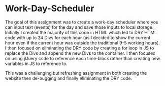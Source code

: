 # Work-Day-Scheduler
The goal of this assignment was to create a work-day scheduler where you can input text (events) for the day and save those inputs to local storage.
Initially I created the majority of this code in HTML which led to DRY HTML code with up to 24 Divs for each hour (as I decided to show the current hour even if the current hour was outside the traditional 9-5 working hours). I then focused on eliminating the DRY code by creating a for loop in JS to replace the Divs and append the new Divs to the container.
I then focused on using jQuery code to reference each time-block rather than creating new variables in JS to reference to.

This was a challenging but refreshing assignment in both creating the website then de-bugging and finally eliminating the DRY code.